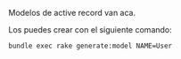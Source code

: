 Modelos de active record van aca.

Los puedes crear con el siguiente comando:

`bundle exec rake generate:model NAME=User`
